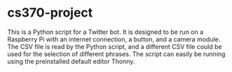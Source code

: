 # cs370-project
This is a Python script for a Twitter bot. It is designed to be run on a Raspberry Pi with an internet connection, a button, and a camera module. The CSV file is read by the Python script, and a different CSV file could be used for the selection of different phrases. The script can easily be running using the preinstalled default editor Thonny.
